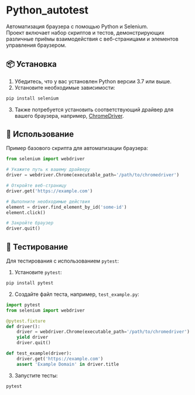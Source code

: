 
# Python_autotest

Автоматизация браузера с помощью Python и Selenium.  
Проект включает набор скриптов и тестов, демонстрирующих различные приёмы взаимодействия с веб-страницами и элементов управления браузером.

## 📦 Установка

1. Убедитесь, что у вас установлен Python версии 3.7 или выше.
2. Установите необходимые зависимости:

```bash
pip install selenium
```

3. Также потребуется установить соответствующий драйвер для вашего браузера, например, [ChromeDriver](https://sites.google.com/chromium.org/driver/).

## 🚀 Использование

Пример базового скрипта для автоматизации браузера:

```python
from selenium import webdriver

# Укажите путь к вашему драйверу
driver = webdriver.Chrome(executable_path='/path/to/chromedriver')

# Откройте веб-страницу
driver.get('https://example.com')

# Выполните необходимые действия
element = driver.find_element_by_id('some-id')
element.click()

# Закройте браузер
driver.quit()
```

## 🧪 Тестирование

Для тестирования с использованием `pytest`:

1. Установите `pytest`:

```bash
pip install pytest
```

2. Создайте файл теста, например, `test_example.py`:

```python
import pytest
from selenium import webdriver

@pytest.fixture
def driver():
    driver = webdriver.Chrome(executable_path='/path/to/chromedriver')
    yield driver
    driver.quit()

def test_example(driver):
    driver.get('https://example.com')
    assert 'Example Domain' in driver.title
```

3. Запустите тесты:

```bash
pytest
```
